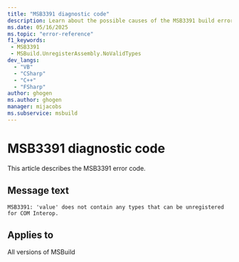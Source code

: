```yaml
---
title: "MSB3391 diagnostic code"
description: Learn about the possible causes of the MSB3391 build error, and get troubleshooting tips.
ms.date: 05/16/2025
ms.topic: "error-reference"
f1_keywords:
 - MSB3391
 - MSBuild.UnregisterAssembly.NoValidTypes
dev_langs:
  - "VB"
  - "CSharp"
  - "C++"
  - "FSharp"
author: ghogen
ms.author: ghogen
manager: mijacobs
ms.subservice: msbuild
---
```


# MSB3391 diagnostic code

<!-- :::ErrorDefinitionDescription::: -->
<!-- :::editable-content name="introDescription"::: -->
This article describes the MSB3391 error code.
<!-- :::editable-content-end::: -->

## Message text

<!-- :::editable-content name="messageText"::: -->
`MSB3391: 'value' does not contain any types that can be unregistered for COM Interop.`
<!-- :::editable-content-end::: -->
<!-- MSB3391: "{0}" does not contain any types that can be unregistered for COM Interop. -->

<!-- :::editable-content name="postOutputDescription"::: -->
<!--
{StrBegin="MSB3391: "}
-->
<!-- :::editable-content-end::: -->
<!-- :::ErrorDefinitionDescription-end::: -->

## Applies to

All versions of MSBuild
